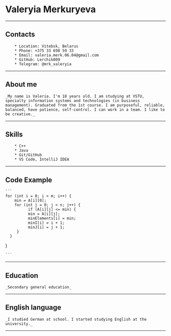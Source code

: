# __Valeryia Merkuryeva__
----------

## __Contacts__
        * Location: Vitebsk, Belarus
        * Phone: +375 33 698 59 33
        * Email: valeria.merk.06.04@gmail.com
        * GitHub: Lerchik009
        * Telegram: @mrk_valeryia     
---------

## __About me__
    _My name is Valeria. I'm 18 years old. I am studying at VSTU, specialty information systems and technologies (in business management). Graduated from the 1st course. I am purposeful, reliable, balanced, have patience, self-control. I can work in a team. I like to be creative._
-------

## __Skills__
        * C++
        * Java
        * Git/GitHub
        * VS Code, IntelliJ IDEA     
---------

## __Code Example__
    ```
    for (int i = 0; i < m; i++) { 
        min = A[i][0]; 
        for (int j = 0; j < n; j++) { 
              if (A[i][j] <= min) { 
              min = A[i][j]; 
              minElements[i] = min; 
              minI[i] = i + 1; 
              minJ[i] = j + 1; 
         } 
      } 
   } 

    ```
--------

## __Education__
    _Secondary general education_
----------

## __English language__  
    _I studied German at school. I started studying English at the university._
----------
